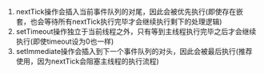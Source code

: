 1. nextTick操作会插入当前事件队列的对尾，因此会被优先执行(即使存在嵌套，也会等待所有nextTick执行完毕才会继续执行剩下的处理逻辑)
2. setTimeout操作独立于当前线程之外，只有等到主线程执行完毕之后才会继续执行(即使timeout设为0也一样)
3. setImmediate操作会插入到下一个事件队列的对头，因此会被最后执行(推荐使用，因为nextTick会阻塞主线程的执行流程)